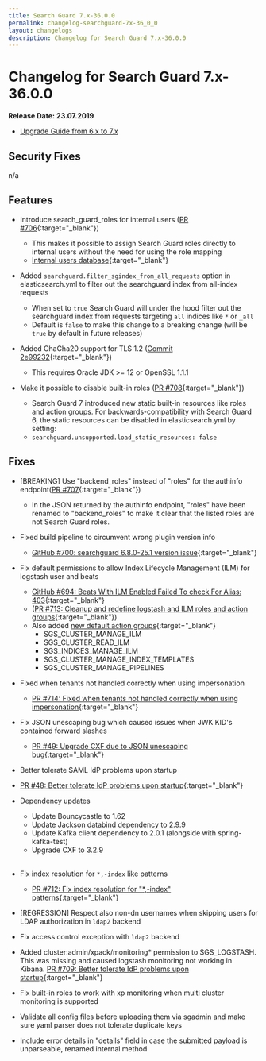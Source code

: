 ```yaml
---
title: Search Guard 7.x-36.0.0
permalink: changelog-searchguard-7x-36_0_0
layout: changelogs
description: Changelog for Search Guard 7.x-36.0.0
---
```

<!--- Copyright 2020 floragunn GmbH -->

# Changelog for Search Guard 7.x-36.0.0

**Release Date: 23.07.2019**

* [Upgrade Guide from 6.x to 7.x](../_docs_installation/installation_upgrading_6_7.md)

## Security Fixes 

n/a

## Features

* Introduce search\_guard\_roles for internal users ([PR #706](https://github.com/floragunncom/search-guard/pull/706){:target="_blank"})
  * This makes it possible to assign Search Guard roles directly to internal users without the need for using the role mapping
  * [Internal users database](internal-users-database){:target="_blank"}

* Added `searchguard.filter_sgindex_from_all_requests` option in elasticsearch.yml to filter out the searchguard index from all-index requests
  * When set to `true` Search Guard will under the hood filter out the searchguard index from requests targeting `all` indices like `*` or `_all` 
  * Default is `false` to make this change to a breaking change (will be `true` by default in future releases)

* Added ChaCha20 support for TLS 1.2 ([Commit 2e99232](https://github.com/floragunncom/search-guard/commit/2e99232e5ff45d5537c37c709636956a1ec4d7a8){:target="_blank"})
  * This requires Oracle JDK >= 12 or OpenSSL 1.1.1

* Make it possible to disable built-in roles ([PR #708](https://github.com/floragunncom/search-guard/pull/708){:target="_blank"})
  * Search Guard 7 introduced new static built-in resources like roles and action groups. For backwards-compatibility with Search Guard 6, the static resources can be disabled in elasticsearch.yml by setting:
  * `searchguard.unsupported.load_static_resources: false`
  
## Fixes

* [BREAKING] Use "backend_roles" instead of "roles" for the authinfo  endpoint([PR #707](https://github.com/floragunncom/search-guard/pull/707){:target="_blank"})
  * In the JSON returned by the authinfo endpoint, "roles" have been renamed to "backend_roles" to make it clear that the listed roles are not Search Guard roles.

* Fixed build pipeline to circumvent wrong plugin version info 
  * [GitHub #700: searchguard 6.8.0-25.1 version issue](https://github.com/floragunncom/search-guard/issues/700){:target="_blank"}

* Fix default permissions to allow Index Lifecycle Management (ILM) for logstash user and beats 
  * [GitHub #694: Beats With ILM Enabled Failed To check For Alias: 403](https://github.com/floragunncom/search-guard/issues/694){:target="_blank"} 
  * ([PR #713: Cleanup and redefine logstash and ILM roles and action groups](https://github.com/floragunncom/search-guard/pull/713){:target="_blank"})
  * Also added [new default action groups](action-groups){:target="_blank"} 
     * SGS_CLUSTER\_MANAGE\_ILM
     * SGS_CLUSTER\_READ\_ILM
     * SGS_INDICES\_MANAGE\_ILM
     * SGS_CLUSTER\_MANAGE\_INDEX\_TEMPLATES
     * SGS_CLUSTER\_MANAGE\_PIPELINES

* Fixed when tenants not handled correctly when using impersonation 
  * [PR #714: Fixed when tenants not handled correctly when using impersonation](https://github.com/floragunncom/search-guard/pull/714){:target="_blank"}

* Fix JSON unescaping bug which caused issues when JWK KID's contained forward slashes 
  * [PR #49: Upgrade CXF due to JSON unescaping bug](https://github.com/floragunncom/search-guard-enterprise-modules/pull/49){:target="_blank"}

* Better tolerate SAML IdP problems upon startup 
*   [PR #48: Better tolerate IdP problems upon startup](https://github.com/floragunncom/search-guard-enterprise-modules/pull/48){:target="_blank"}

* Dependency updates
  * Update Bouncycastle to 1.62
  * Update Jackson databind dependency to 2.9.9
  * Update Kafka client dependency to 2.0.1 (alongside with spring-kafka-test)
  * Upgrade CXF to 3.2.9
<br/><br/>

* Fix index resolution for `*,-index` like patterns 
  * [PR #712: Fix index resolution for "*,-index" patterns](https://github.com/floragunncom/search-guard/pull/712){:target="_blank"}

* [REGRESSION] Respect also non-dn usernames when skipping users for LDAP authorization in `ldap2` backend

* Fix access control exception with `ldap2` backend 

* Added cluster:admin/xpack/monitoring* permission to SGS_LOGSTASH. This was missing and caused logstash monitoring not working in Kibana. [PR #709: Better tolerate IdP problems upon startup](https://github.com/floragunncom/search-guard/pull/709){:target="_blank"}

* Fix built-in roles to work with xp monitoring when multi cluster monitoring is supported

* Validate all config files before uploading them via sgadmin and make sure yaml parser does not tolerate duplicate keys

* Include error details in "details" field in case the submitted payload is unparseable, renamed internal method



